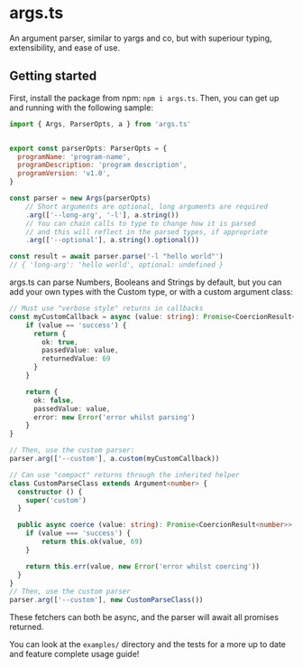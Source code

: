 # args.ts

An argument parser, similar to yargs and co, but with superiour typing, extensibility, and ease of use.

## Getting started

First, install the package from npm: `npm i args.ts`.
Then, you can get up and running with the following sample:
```js
import { Args, ParserOpts, a } from 'args.ts'


export const parserOpts: ParserOpts = {
  programName: 'program-name',
  programDescription: 'program description',
  programVersion: 'v1.0',
}

const parser = new Args(parserOpts)
    // Short arguments are optional, long arguments are required
    .arg(['--long-arg', '-l'], a.string())
    // You can chain calls to type to change how it is parsed
    // and this will reflect in the parsed types, if appropriate
    .arg(['--optional'], a.string().optional()) 

const result = await parser.parse('-l "hello world"') 
// { 'long-arg': 'hello world', optional: undefined }
```

args.ts can parse Numbers, Booleans and Strings by default, but you can add your own types with the Custom type, or with a custom argument class:
```ts
// Must use "verbose style" returns in callbacks
const myCustomCallback = async (value: string): Promise<CoercionResult<number>> => {
    if (value == 'success') {
      return {
        ok: true,
        passedValue: value,
        returnedValue: 69
      }
    }

    return {
      ok: false,
      passedValue: value,
      error: new Error('error whilst parsing')
    }
}

// Then, use the custom parser:
parser.arg(['--custom'], a.custom(myCustomCallback))
```
```ts
// Can use "compact" returns through the inherited helper
class CustomParseClass extends Argument<number> {
  constructor () {
    super('custom')
  }

  public async coerce (value: string): Promise<CoercionResult<number>> {
    if (value === 'success') {
        return this.ok(value, 69)
    }

    return this.err(value, new Error('error whilst coercing'))
  }
}
// Then, use the custom parser
parser.arg(['--custom'], new CustomParseClass())
```
These fetchers can both be async, and the parser will await all promises returned.

You can look at the `examples/` directory and the tests for a more up to date and feature complete usage guide!
